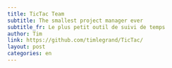 ```yaml
---
title: TicTac Team
subtitle: The smallest project manager ever
subtitle_fr: Le plus petit outil de suivi de temps
author: Tim
link: https://github.com/timlegrand/TicTac/
layout: post
categories: en
---
```

